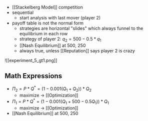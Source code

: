 - [[Stackelberg Model]] competition
- sequential
	- start analysis with last mover (player 2)
- payoff table is not the normal form
	- strategies are horizontal "slides" which always funnel to the equilibrium in each row
	- strategy of player 2: $q_{2}= 500-0.5*q_1$
	- [[Nash Equilibrium]] at 500, 250
	- always true, unless [[Reputation]] says player 2 is crazy

![[experiment_5_gt1.png]]

## Math Expressions
- $\Pi_{2}= P * Q^{*} = (1-0.001(Q_{1} + Q_{2})) * Q_{2}$
	- maximize -> [[Optimization]]
- $\Pi_{1}= P * Q^{*} = (1-0.001(Q_{1} + 500-0.5Q_{1})) * Q_{1}$
	- maximize -> [[Optimization]]
- [[Nash Equilibrium]] at 500, 250

